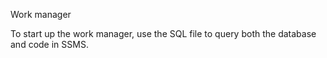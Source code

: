 Work manager

To start up the work manager, use the SQL file to query both the database and code in SSMS.

